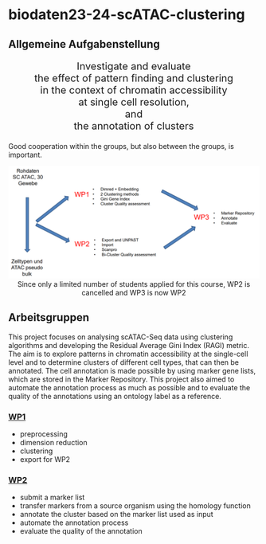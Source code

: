 # biodaten23-24-scATAC-clustering

## Allgemeine Aufgabenstellung
  <p align="center" style="font-size: 20px;">
    Investigate and evaluate <br>
    the effect of pattern finding and clustering <br>
    in the context of chromatin accessibility <br>
    at single cell resolution, <br>
    and <br>
    the annotation of clusters
  </p>

  Good cooperation within the groups, but also between the groups, is important.

<p align="center">
  <img src="images/wp_distribution.png" alt="drawing" width="1000"/>
  Since only a limited number of students applied for this course, WP2 is cancelled and WP3 is now WP2
</p>

## Arbeitsgruppen
This project focuses on analysing scATAC-Seq data using clustering algorithms and developing the Residual Average Gini Index (RAGI) metric. The aim is to explore patterns in chromatin accessibility at the single-cell level and to determine clusters of different cell types, that can then be annotated. The cell annotation is made possible by using marker gene lists, which are stored in the Marker Repository. This project also aimed to automate the annotation process as much as possible and to evaluate the quality of the annotations using an ontology label as a reference.

### [WP1](wp1/)
- preprocessing
- dimension reduction
- clustering
- export for WP2

### [WP2](wp2/)
- submit a marker list
- transfer markers from a source organism using the homology function
- annotate the cluster based on the marker list used as input
- automate the annotation process
- evaluate the quality of the annotation
